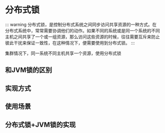 # 分布式锁

::: warning
分布式锁，是控制分布式系统之间同步访问共享资源的一种方式。在分布式系统中，常常需要协调他们的动作。如果不同的系统或是同一个系统的不同主机之间共享了一个或一组资源，那么访问这些资源的时候，往往需要互斥来防止彼此干扰来保证一致性，在这种情况下，便需要使用到分布式锁。
:::

集群情况下，同一系统不同主机共享一个资源，使用分布式锁

## 和JVM锁的区别


## 实现方式


## 使用场景


## 分布式锁+JVM锁的实现
